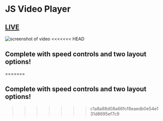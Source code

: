 # JS Video Player

## [LIVE](https://mathcodes.github.io/Javascript-Video-Player/)

![screenshot of video](https://raw.githubusercontent.com/mathcodes/Javascript-Video-Player/main/assets/JSVideoPlayer.png)
<<<<<<< HEAD

## Complete with speed controls and two layout options!
=======
 
## Complete with speed controls and two layout options!
 
>>>>>>> c1a8a88d08a66fcf8eaedb0e54e131d8695ef7c9

